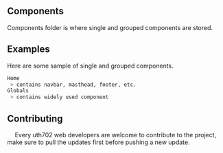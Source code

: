 ## Components

Components folder is where single and grouped components are stored.

## Examples

Here are some sample of single and grouped components.

```bash
Home
 > contains navbar, masthead, footer, etc.
Globals
 > contains widely used component
```

## Contributing
&emsp; Every uth702 web developers are welcome to contribute to the project, make sure to pull the updates first
before pushing a new update.
